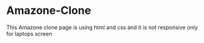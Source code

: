 # Amazone-Clone
This Amazone clone page is using html and css and it is not responsive only for laptops screen 
